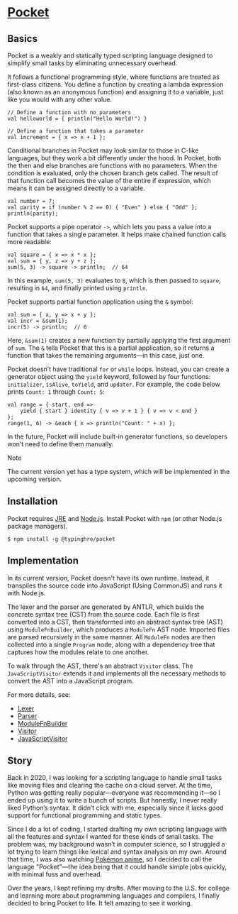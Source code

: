 # [Pocket](https://github.com/TypingHare/pocket)

## Basics

Pocket is a weakly and statically typed scripting language designed to simplify small tasks by eliminating unnecessary overhead.

It follows a functional programming style, where functions are treated as first-class citizens. You define a function by creating a lambda expression (also known as an anonymous function) and assigning it to a variable, just like you would with any other value.

```
// Define a function with no parameters
val helloworld = { println("Hello World!") }

// Define a function that takes a parameter
val increment = { x => x + 1 };
```

Conditional branches in Pocket may look similar to those in C-like languages, but they work a bit differently under the hood. In Pocket, both the then and else branches are functions with no parameters. When the condition is evaluated, only the chosen branch gets called. The result of that function call becomes the value of the entire if expression, which means it can be assigned directly to a variable.

```
val number = 7;
val parity = if (number % 2 == 0) { "Even" } else { "Odd" };
println(parity);
```

Pocket supports a pipe operator `->`, which lets you pass a value into a function that takes a single parameter. It helps make chained function calls more readable:

```
val square = { x => x * x };
val sum = { y, z => y + z };
sum(5, 3) -> square -> println;  // 64
```

In this example, `sum(5, 3)` evaluates to `8`, which is then passed to `square`, resulting in `64`, and finally printed using `println`.

Pocket supports partial function application using the `&` symbol:

```
val sum = { x, y => x + y };
val incr = &sum(1);
incr(5) -> println;  // 6
```

Here, `&sum(1)` creates a new function by partially applying the first argument of `sum`. The `&` tells Pocket that this is a partial application, so it returns a function that takes the remaining arguments—in this case, just one.

Pocket doesn’t have traditional `for` or `while` loops. Instead, you can create a generator object using the `yield` keyword, followed by four functions: `initializer`, `isAlive`, `toYield`, and `updater`. For example, the code below prints `Count: 1` through `Count: 5`: 

```
val range = { start, end =>
    yield { start } identity { v => v + 1 } { v => v < end }
};
range(1, 6) -> &each { x => println("Count: " + x) };
```

In the future, Pocket will include built-in generator functions, so developers won’t need to define them manually.

> [!NOTE]
> The current version yet has a type system, which will be implemented in the upcoming version.

## Installation

Pocket requires [JRE](https://www.java.com/en/download/manual.jsp) and [Node.js](https://nodejs.org/en/download). Install Pocket with `npm` (or other Node.js package managers).

```shell
$ npm install -g @typinghre/pocket
```

## Implementation

In its current version, Pocket doesn't have its own runtime. Instead, it transpiles the source code into JavaScript (Using CommonJS) and runs it with Node.js.

The lexer and the parser are generated by ANTLR, which builds the concrete syntax tree (CST) from the source code. Each file is first converted into a CST, then transformed into an abstract syntax tree (AST) using `ModuleFnBuilder`, which produces a `ModuleFn` AST node. Imported files are parsed recursively in the same manner. All `ModuleFn` nodes are then collected into a single `Program` node, along with a dependency tree that captures how the modules relate to one another.

To walk through the AST, there's an abstract `Visitor` class. The `JavaScriptVisitor` extends it and implements all the necessary methods to convert the AST into a JavaScript program.

For more details, see:

- [Lexer](src/main/antlr/PocketLexer.g4)
- [Parser](src/main/antlr/PocketParser.g4)
- [ModuleFnBuilder](src/main/java/pocket/ast/builder/ModuleFnBuilder.kt)
- [Visitor](src/main/java/pocket/ast/visitor/Visitor.kt)
- [JavaScriptVisitor](src/main/java/pocket/transpiler/js/JavaScriptVisitor.kt)

## Story

Back in 2020, I was looking for a scripting language to handle small tasks like moving files and clearing the cache on a cloud server. At the time, Python was getting really popular—everyone was recommending it—so I ended up using it to write a bunch of scripts. But honestly, I never really liked Python’s syntax. It didn’t click with me, especially since it lacks good support for functional programming and static types.

Since I do a lot of coding, I started drafting my own scripting language with all the features and syntax I wanted for these kinds of small tasks. The problem was, my background wasn’t in computer science, so I struggled a lot trying to learn things like lexical and syntax analysis on my own. Around that time, I was also watching [Pokémon anime](https://en.wikipedia.org/wiki/Pokémon_the_Series:_Diamond_and_Pearl), so I decided to call the language "Pocket"—the idea being that it could handle simple jobs quickly, with minimal fuss and overhead.

Over the years, I kept refining my drafts. After moving to the U.S. for college and learning more about programming languages and compilers, I finally decided to bring Pocket to life. It felt amazing to see it working.